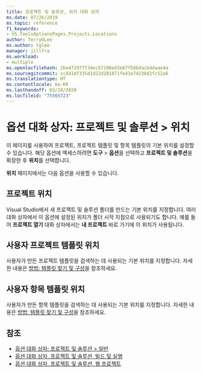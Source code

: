 ```yaml
---
title: 프로젝트 및 솔루션, 위치 대화 상자
ms.date: 07/26/2019
ms.topic: reference
f1_keywords:
- VS.ToolsOptionsPages.Projects.Locations
author: TerryGLee
ms.author: tglee
manager: jillfra
ms.workload:
- multiple
ms.openlocfilehash: 2be4f2977f34ec57198ed3e87f58bdacb4daae4a
ms.sourcegitcommit: cc841df335d1d22d281871fe41e74238d2fc52a6
ms.translationtype: HT
ms.contentlocale: ko-KR
ms.lasthandoff: 03/18/2020
ms.locfileid: "75565723"
---
```

# <a name="options-dialog-box-projects-and-solutions--locations"></a>옵션 대화 상자: 프로젝트 및 솔루션 \> 위치

이 페이지를 사용하여 프로젝트, 프로젝트 템플릿 및 항목 템플릿의 기본 위치를 설정할 수 있습니다. 해당 옵션에 액세스하려면 **도구** > **옵션**을 선택하고 **프로젝트 및 솔루션**을 확장한 후 **위치**를 선택합니다.

**위치** 페이지에서는 다음 옵션을 사용할 수 있습니다.

## <a name="projects-location"></a>프로젝트 위치

Visual Studio에서 새 프로젝트 및 솔루션 폴더를 만드는 기본 위치를 지정합니다. 여러 대화 상자에서 이 옵션에 설정된 위치가 폴더 시작 지점으로 사용되기도 합니다. 예를 들어 **프로젝트 열기** 대화 상자에서는 **내 프로젝트** 바로 가기에 이 위치가 사용됩니다.

## <a name="user-project-templates-location"></a>사용자 프로젝트 템플릿 위치

사용자가 만든 프로젝트 템플릿을 검색하는 데 사용되는 기본 위치를 지정합니다. 자세한 내용은 [방법: 템플릿 찾기 및 구성](../../ide/how-to-locate-and-organize-project-and-item-templates.md)을 참조하세요.

## <a name="user-item-templates-location"></a>사용자 항목 템플릿 위치

사용자가 만든 항목 템플릿을 검색하는 데 사용되는 기본 위치를 지정합니다. 자세한 내용은 [방법: 템플릿 찾기 및 구성](../../ide/how-to-locate-and-organize-project-and-item-templates.md)을 참조하세요.

## <a name="see-also"></a>참조

- [옵션 대화 상자: 프로젝트 및 솔루션 \> 일반](projects-and-solutions-options-dialog-box.md)
- [옵션 대화 상자, 프로젝트 및 솔루션, 빌드 및 실행](../../ide/reference/options-dialog-box-projects-and-solutions-build-and-run.md)
- [옵션 대화 상자, 프로젝트 및 솔루션, 웹 프로젝트](../../ide/reference/options-dialog-box-projects-and-solutions-web-projects.md)
